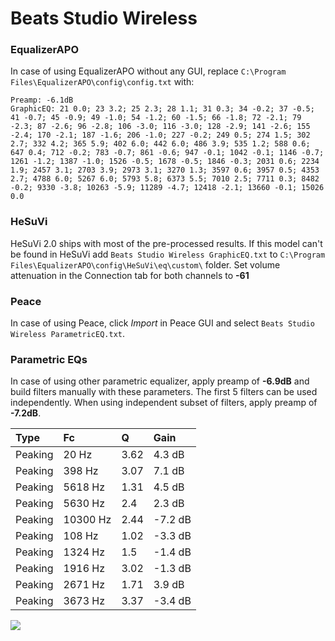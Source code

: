 # Beats Studio Wireless

### EqualizerAPO
In case of using EqualizerAPO without any GUI, replace `C:\Program Files\EqualizerAPO\config\config.txt`
with:
```
Preamp: -6.1dB
GraphicEQ: 21 0.0; 23 3.2; 25 2.3; 28 1.1; 31 0.3; 34 -0.2; 37 -0.5; 41 -0.7; 45 -0.9; 49 -1.0; 54 -1.2; 60 -1.5; 66 -1.8; 72 -2.1; 79 -2.3; 87 -2.6; 96 -2.8; 106 -3.0; 116 -3.0; 128 -2.9; 141 -2.6; 155 -2.4; 170 -2.1; 187 -1.6; 206 -1.0; 227 -0.2; 249 0.5; 274 1.5; 302 2.7; 332 4.2; 365 5.9; 402 6.0; 442 6.0; 486 3.9; 535 1.2; 588 0.6; 647 0.4; 712 -0.2; 783 -0.7; 861 -0.6; 947 -0.1; 1042 -0.1; 1146 -0.7; 1261 -1.2; 1387 -1.0; 1526 -0.5; 1678 -0.5; 1846 -0.3; 2031 0.6; 2234 1.9; 2457 3.1; 2703 3.9; 2973 3.1; 3270 1.3; 3597 0.6; 3957 0.5; 4353 2.7; 4788 6.0; 5267 6.0; 5793 5.8; 6373 5.5; 7010 2.5; 7711 0.3; 8482 -0.2; 9330 -3.8; 10263 -5.9; 11289 -4.7; 12418 -2.1; 13660 -0.1; 15026 0.0
```

### HeSuVi
HeSuVi 2.0 ships with most of the pre-processed results. If this model can't be found in HeSuVi add
`Beats Studio Wireless GraphicEQ.txt` to `C:\Program Files\EqualizerAPO\config\HeSuVi\eq\custom\` folder.
Set volume attenuation in the Connection tab for both channels to **-61**

### Peace
In case of using Peace, click *Import* in Peace GUI and select `Beats Studio Wireless ParametricEQ.txt`.

### Parametric EQs
In case of using other parametric equalizer, apply preamp of **-6.9dB** and build filters manually
with these parameters. The first 5 filters can be used independently.
When using independent subset of filters, apply preamp of **-7.2dB**.

| Type    | Fc       |    Q | Gain    |
|:--------|:---------|:-----|:--------|
| Peaking | 20 Hz    | 3.62 | 4.3 dB  |
| Peaking | 398 Hz   | 3.07 | 7.1 dB  |
| Peaking | 5618 Hz  | 1.31 | 4.5 dB  |
| Peaking | 5630 Hz  | 2.4  | 2.3 dB  |
| Peaking | 10300 Hz | 2.44 | -7.2 dB |
| Peaking | 108 Hz   | 1.02 | -3.3 dB |
| Peaking | 1324 Hz  | 1.5  | -1.4 dB |
| Peaking | 1916 Hz  | 3.02 | -1.3 dB |
| Peaking | 2671 Hz  | 1.71 | 3.9 dB  |
| Peaking | 3673 Hz  | 3.37 | -3.4 dB |

![](https://raw.githubusercontent.com/jaakkopasanen/AutoEq/master/results/rtings/rtings/Beats%20Studio%20Wireless/Beats%20Studio%20Wireless.png)